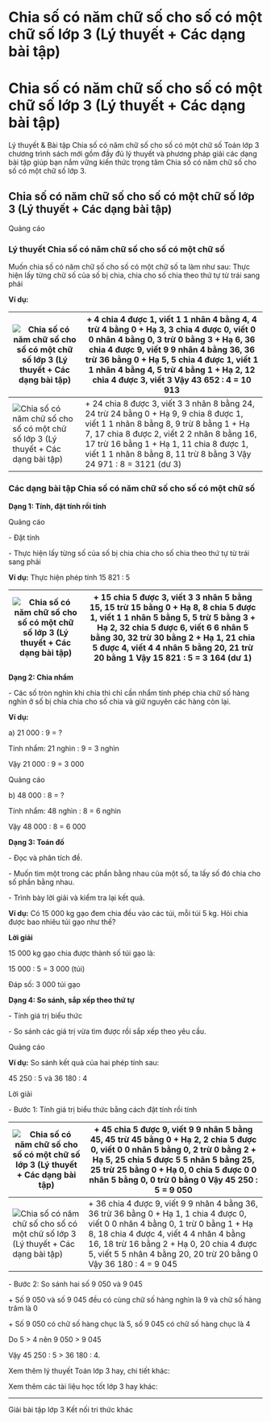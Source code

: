 # Chia số có năm chữ số cho số có một chữ số lớp 3 (Lý thuyết + Các dạng bài tập)

# Chia số có năm chữ số cho số có một chữ số lớp 3 (Lý thuyết + Các dạng bài tập)

Lý thuyết & Bài tập Chia số có năm chữ số cho số có một chữ số Toán lớp 3 chương trình sách mới gồm đầy đủ lý thuyết và phương pháp giải các dạng bài tập giúp bạn nắm vững kiến thức trọng tâm Chia số có năm chữ số cho số có một chữ số lớp 3.

## Chia số có năm chữ số cho số có một chữ số lớp 3 (Lý thuyết + Các dạng bài tập)

Quảng cáo

### Lý thuyết Chia số có năm chữ số cho số có một chữ số

Muốn chia số có năm chữ số cho số có một chữ số ta làm như sau: Thực hiện lấy từng chữ số của số bị chia, chia cho số chia theo thứ tự từ trái sang phải

**Ví dụ:**

![Chia số có năm chữ số cho số có một chữ số lớp 3 \(Lý thuyết + Các dạng bài tập\)](https://vietjack.com/toan-3-kn/images/ly-thuyet-bai-71-chia-so-co-nam-chu-so-cho-so-co-mot-chu-so.PNG) |  \+ 4 chia 4 được 1, viết 1 1 nhân 4 bằng 4, 4 trừ 4 bằng 0 \+ Hạ 3, 3 chia 4 được 0, viết 0 0 nhân 4 bằng 0, 3 trừ 0 bằng 3 \+ Hạ 6, 36 chia 4 được 9, viết 9 9 nhân 4 bằng 36, 36 trừ 36 bằng 0 \+ Hạ 5, 5 chia 4 được 1, viết 1 1 nhân 4 bằng 4, 5 trừ 4 bằng 1 \+ Hạ 2, 12 chia 4 được 3, viết 3 Vậy 43 652 : 4 = 10 913   
---|---  
![Chia số có năm chữ số cho số có một chữ số lớp 3 \(Lý thuyết + Các dạng bài tập\)](https://vietjack.com/toan-3-kn/images/ly-thuyet-bai-71-chia-so-co-nam-chu-so-cho-so-co-mot-chu-so-a.PNG) |  \+ 24 chia 8 được 3, viết 3 3 nhân 8 bằng 24, 24 trừ 24 bằng 0 \+ Hạ 9, 9 chia 8 được 1, viết 1 1 nhân 8 bằng 8, 9 trừ 8 bằng 1 \+ Hạ 7, 17 chia 8 được 2, viết 2 2 nhân 8 bằng 16, 17 trừ 16 bằng 1 \+ Hạ 1, 11 chia 8 được 1, viết 1 1 nhân 8 bằng 8, 11 trừ 8 bằng 3 Vậy 24 971 : 8 = 3121 (dư 3)  
  
### Các dạng bài tập Chia số có năm chữ số cho số có một chữ số

**Dạng 1: Tính, đặt tính rồi tính**

Quảng cáo

\- Đặt tính 

\- Thực hiện lấy từng số của số bị chia chia cho số chia theo thứ tự từ trái sang phải

**Ví dụ:** Thực hiện phép tính 15 821 : 5

![Chia số có năm chữ số cho số có một chữ số lớp 3 \(Lý thuyết + Các dạng bài tập\)](https://vietjack.com/toan-3-kn/images/ly-thuyet-bai-71-chia-so-co-nam-chu-so-cho-so-co-mot-chu-so-aa.PNG) |  \+ 15 chia 5 được 3, viết 3 3 nhân 5 bằng 15, 15 trừ 15 bằng 0 \+ Hạ 8, 8 chia 5 được 1, viết 1 1 nhân 5 bằng 5, 5 trừ 5 bằng 3 \+ Hạ 2, 32 chia 5 được 6, viết 6 6 nhân 5 bằng 30, 32 trừ 30 bằng 2 \+ Hạ 1, 21 chia 5 được 4, viết 4 4 nhân 5 bằng 20, 21 trừ 20 bằng 1 Vậy 15 821 : 5 = 3 164 (dư 1)  
---|---  
  
**Dạng 2: Chia nhẩm**

\- Các số tròn nghìn khi chia thì chỉ cần nhẩm tính phép chia chữ số hàng nghìn ở số bị chia chia cho số chia và giữ nguyên các hàng còn lại.

**Ví dụ:**

a) 21 000 : 9 = ?

Tính nhẩm: 21 nghìn : 9 = 3 nghìn

Vậy 21 000 : 9 = 3 000

Quảng cáo

b) 48 000 : 8 = ?

Tính nhẩm: 48 nghìn : 8 = 6 nghìn

Vậy 48 000 : 8 = 6 000

**Dạng 3: Toán đố**

\- Đọc và phân tích đề. 

\- Muốn tìm một trong các phần bằng nhau của một số, ta lấy số đó chia cho số phần bằng nhau. 

\- Trình bày lời giải và kiểm tra lại kết quả.

**Ví dụ:** Có 15 000 kg gạo đem chia đều vào các túi, mỗi túi 5 kg. Hỏi chia được bao nhiêu túi gạo như thế?

**Lời giải**

15 000 kg gạo chia được thành số túi gạo là:

15 000 : 5 = 3 000 (túi)

Đáp số: 3 000 túi gạo

**Dạng 4: So sánh, sắp xếp theo thứ tự**

\- Tính giá trị biểu thức 

\- So sánh các giá trị vừa tìm được rồi sắp xếp theo yêu cầu. 

Quảng cáo

**Ví dụ:** So sánh kết quả của hai phép tính sau:

45 250 : 5 và 36 180 : 4

Lời giải

\- Bước 1: Tính giá trị biểu thức bằng cách đặt tính rồi tính

![Chia số có năm chữ số cho số có một chữ số lớp 3 \(Lý thuyết + Các dạng bài tập\)](https://vietjack.com/toan-3-kn/images/ly-thuyet-bai-71-chia-so-co-nam-chu-so-cho-so-co-mot-chu-so-a1.PNG) |  \+ 45 chia 5 được 9, viết 9 9 nhân 5 bằng 45, 45 trừ 45 bằng 0 \+ Hạ 2, 2 chia 5 được 0, viết 0 0 nhân 5 bằng 0, 2 trừ 0 bằng 2 \+ Hạ 5, 25 chia 5 được 5 5 nhân 5 bằng 25, 25 trừ 25 bằng 0 \+ Hạ 0, 0 chia 5 được 0 0 nhân 5 bằng 0, 0 trừ 0 bằng 0 Vậy 45 250 : 5 = 9 050  
---|---  
![Chia số có năm chữ số cho số có một chữ số lớp 3 \(Lý thuyết + Các dạng bài tập\)](https://vietjack.com/toan-3-kn/images/ly-thuyet-bai-71-chia-so-co-nam-chu-so-cho-so-co-mot-chu-so-a2.PNG) |  \+ 36 chia 4 được 9, viết 9 9 nhân 4 bằng 36, 36 trừ 36 bằng 0 \+ Hạ 1, 1 chia 4 được 0, viết 0 0 nhân 4 bằng 0, 1 trừ 0 bằng 1 \+ Hạ 8, 18 chia 4 được 4, viết 4 4 nhân 4 bằng 16, 18 trừ 16 bằng 2 \+ Hạ 0, 20 chia 4 được 5, viết 5 5 nhân 4 bằng 20, 20 trừ 20 bằng 0 Vậy 36 180 : 4 = 9 045  
  
\- Bước 2: So sánh hai số 9 050 và 9 045

\+ Số 9 050 và số 9 045 đều có cùng chữ số hàng nghìn là 9 và chữ số hàng trăm là 0

\+ Số 9 050 có chữ số hàng chục là 5, số 9 045 có chữ số hàng chục là 4

Do 5 > 4 nên 9 050 > 9 045

Vậy 45 250 : 5 > 36 180 : 4.

Xem thêm lý thuyết Toán lớp 3 hay, chi tiết khác:

Xem thêm các tài liệu học tốt lớp 3 hay khác:

* * *

Giải bài tập lớp 3 Kết nối tri thức khác
